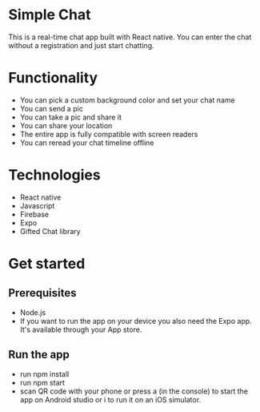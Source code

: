 # Simple Chat

This is a real-time chat app built with React native. You can enter the chat without a registration and just start chatting.

# Functionality

- You can pick a custom background color and set your chat name
- You can send a pic
- You can take a pic and share it
- You can share your location
- The entire app is fully compatible with screen readers
- You can reread your chat timeline offline

# Technologies

- React native
- Javascript
- Firebase
- Expo
- Gifted Chat library

# Get started

## Prerequisites
- Node.js
- If you want to run the app on your device you also need the Expo app. It's available through your App store.

## Run the app
- run npm install
- run npm start
- scan QR code with your phone or press a (in the console) to start the app on Android studio or i to run it on an iOS simulator.